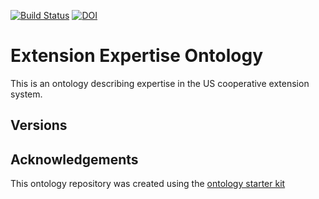 [![Build Status](https://travis-ci.org/adhollander/extension-expertise-ontology.svg?branch=master)](https://travis-ci.org/adhollander/extension-expertise-ontology)
[![DOI](https://zenodo.org/badge/13996/adhollander/extension-expertise-ontology.svg)](https://zenodo.org/badge/latestdoi/13996/adhollander/extension-expertise-ontology)

# Extension Expertise Ontology

This is an ontology describing expertise in the US cooperative extension system.

## Versions


## Acknowledgements

This ontology repository was created using the [ontology starter kit](https://github.com/INCATools/ontology-starter-kit)
